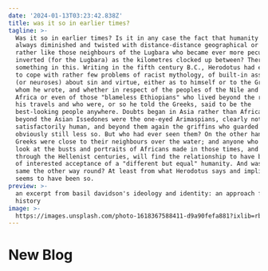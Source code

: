 ```yaml
---
date: '2024-01-13T03:23:42.838Z'
title: was it so in earlier times?
tagline: >-
  Was it so in earlier times? Is it in any case the fact that humanity has
  always diminished and twisted with distance-distance geographical or social:
  rather like those neighbours of the Lugbara who became ever more peculiar and
  inverted (for the Lugbara) as the kilometres clocked up between? There may be
  something in this. Writing in the fifth century B.C., Herodotus had evidently
  to cope with rather few problems of racist mythology, of built-in assumptions
  (or neuroses) about sin and virtue, either as to himself or to the Greeks for
  whom he wrote, and whether in respect of the peoples of the Nile and North
  Africa or even of those "blameless Ethiopians" who lived beyond the reach of
  his travels and who were, or so he told the Greeks, said to be the
  best-looking people anywhere. Doubts began in Asia rather than Africa, for
  beyond the Asian Issedones were the one-eyed Arimaspians, clearly not quite
  satisfactorily human, and beyond them again the griffins who guarded the gold,
  obviously still less so. But who had ever seen them? On the other hand, the
  Greeks were close to their neighbours over the water; and anyone who cares to
  look at the busts and portraits of Africans made in those times, and right on
  through the Hellenist centuries, will find the relationship to have been one
  of interested acceptance of a "different but equal" humanity. And was it the
  same the other way round? At least from what Herodotus says and implies, it
  seems to have been so.
preview: >-
  an excerpt from basil davidson's ideology and identity: an approach from
  history
image: >-
  https://images.unsplash.com/photo-1618367588411-d9a90fefa881?ixlib=rb-1.2.1&ixid=MnwxMjA3fDB8MHxwaG90by1wYWdlfHx8fGVufDB8fHx8&auto=format&fit=crop&w=1074&q=80
---
```

# New Blog
